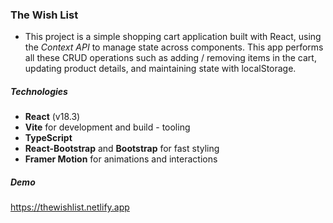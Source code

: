 ### The Wish List

- This project is a simple shopping cart application built with React, using the _Context API_ to manage state across components. This app performs all these CRUD operations such as adding / removing items in the cart, updating product details, and maintaining state with localStorage.

##### Technologies

- **React** (v18.3)
- **Vite** for development and build - tooling
- **TypeScript**
- **React-Bootstrap** and **Bootstrap** for fast styling
- **Framer Motion** for animations and interactions

##### Demo

https://thewishlist.netlify.app
